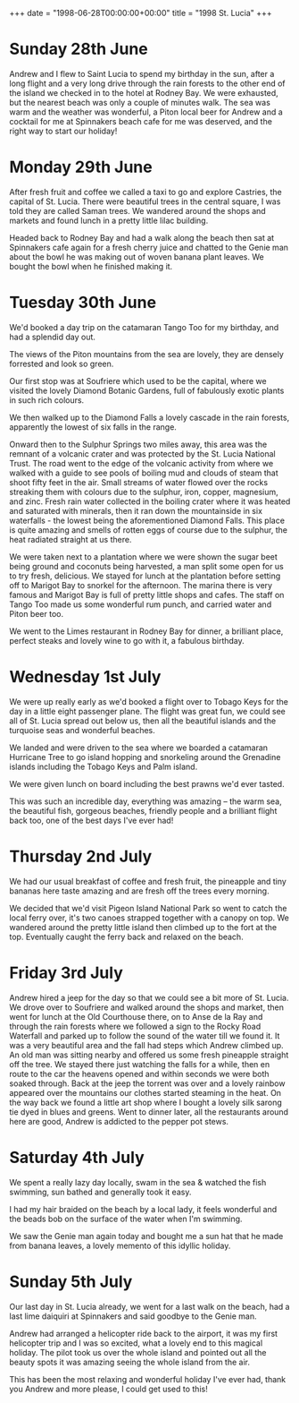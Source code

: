 +++
date = "1998-06-28T00:00:00+00:00"
title = "1998 St. Lucia"
+++

Sunday 28th June
=
Andrew and I flew to Saint Lucia to spend my birthday in the sun, after a long flight and a very long drive through the rain forests to the other end of the island we checked in to the hotel at Rodney Bay. We were exhausted, but the nearest beach was only a couple of minutes walk. The sea was warm and the weather was wonderful, a Piton local beer for Andrew and a cocktail for me at Spinnakers beach cafe for me was deserved, and the right way to start our holiday!

Monday 29th June
=
After fresh fruit and coffee we called a taxi to go and explore Castries, the capital of St. Lucia. There were beautiful trees in the central square, I was told they are called Saman trees. We wandered around the shops and markets and found lunch in a pretty little lilac building.

Headed back to Rodney Bay and had a walk along the beach then sat at Spinnakers cafe again for a fresh cherry juice and chatted to the Genie man about the bowl he was making out of woven banana plant leaves. We bought the bowl when he finished making it.

Tuesday 30th June
=
We'd booked a day trip on the catamaran Tango Too for my birthday, and had a splendid day out.

The views of the Piton mountains from the sea are lovely, they are densely forrested and look so green.

Our first stop was at Soufriere which used to be the capital, where we visited the lovely Diamond Botanic Gardens, full of fabulously exotic plants in such rich colours.

We then walked up to the Diamond Falls a lovely cascade in the rain forests, apparently the lowest of six falls in the range.

Onward then to the Sulphur Springs two miles away, this area was the remnant of a volcanic crater and was protected by the St. Lucia National Trust. The road went to the edge of the volcanic activity from where we walked with a guide to see pools of boiling mud and clouds of steam that shoot fifty feet in the air. Small streams of water flowed over the rocks streaking them with colours due to the sulphur, iron, copper, magnesium, and zinc. Fresh rain water collected in the boiling crater where it was heated and saturated with minerals, then it ran down the mountainside in six waterfalls - the lowest being the aforementioned Diamond Falls. This place is quite amazing and smells of rotten eggs of course due to the sulphur, the heat radiated straight at us there.

We were taken next to a plantation where we were shown the sugar beet being ground and coconuts being harvested, a man split some open for us to try fresh, delicious. We stayed for lunch at the plantation before setting off to Marigot Bay to snorkel for the afternoon. The marina there is very famous and Marigot Bay is full of pretty little shops and cafes. The staff on Tango Too made us some wonderful rum punch, and carried water and Piton beer too.

We went to the Limes restaurant in Rodney Bay for dinner, a brilliant place, perfect steaks and lovely wine to go with it, a fabulous birthday.

Wednesday 1st July
=
We were up really early as we'd booked a flight over to Tobago Keys for the day in a little eight passenger plane. The flight was great fun, we could see all of St. Lucia spread out below us, then all the beautiful islands and the turquoise seas and wonderful beaches.

We landed and were driven to the sea where we boarded a catamaran Hurricane Tree to go island hopping and snorkeling around the Grenadine islands including the Tobago Keys and Palm island.

We were given lunch on board including the best prawns we'd ever tasted.

This was such an incredible day, everything was amazing – the warm sea, the beautiful fish, gorgeous beaches, friendly people and a brilliant flight back too, one of the best days I've ever had!

Thursday 2nd July
=
We had our usual breakfast of coffee and fresh fruit, the pineapple and tiny bananas here taste amazing and are fresh off the trees every morning.

We decided that we'd visit Pigeon Island National Park so went to catch the local ferry over, it's two canoes strapped together with a canopy on top. We wandered around the pretty little island then climbed up to the fort at the top. Eventually caught the ferry back and relaxed on the beach.

Friday 3rd July
=
Andrew hired a jeep for the day so that we could see a bit more of St. Lucia. We drove over to Soufriere and walked around the shops and market, then went for lunch at the Old Courthouse there, on to Anse de la Ray and through the rain forests where we followed a sign to the Rocky Road Waterfall and parked up to follow the sound of the water till we found it. It was a very beautiful area and the fall had steps which Andrew climbed up. An old man was sitting nearby and offered us some fresh pineapple straight off the tree. We stayed there just watching the falls for a while, then en route to the car the heavens opened and within seconds we were both soaked through. Back at the jeep the torrent was over and a lovely rainbow appeared over the mountains our clothes started steaming in the heat. On the way back we found a little art shop where I bought a lovely silk sarong tie dyed in blues and greens. Went to dinner later, all the restaurants around here are good, Andrew is addicted to the pepper pot stews.

Saturday 4th July
=
We spent a really lazy day locally, swam in the sea & watched the fish swimming, sun bathed and generally took it easy.

I had my hair braided on the beach by a local lady, it feels wonderful and the beads bob on the surface of the water when I'm swimming.

We saw the Genie man again today and bought me a sun hat that he made from banana leaves, a lovely memento of this idyllic holiday.

Sunday 5th July
=
Our last day in St. Lucia already, we went for a last walk on the beach, had a last lime daiquiri at Spinnakers and said goodbye to the Genie man.

Andrew had arranged a helicopter ride back to the airport, it was my first helicopter trip and I was so excited, what a lovely end to this magical holiday. The pilot took us over the whole island and pointed out all the beauty spots it was amazing seeing the whole island from the air.

This has been the most relaxing and wonderful holiday I've ever had, thank you Andrew and more please, I could get used to this!
